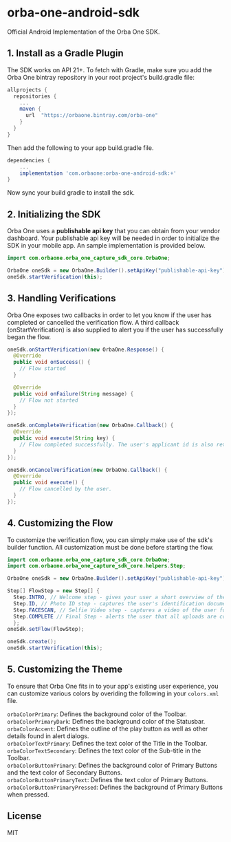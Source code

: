# orba-one-android-sdk

Official Android Implementation of the Orba One SDK.

## 1. Install as a Gradle Plugin

The SDK works on API 21+. To fetch with Gradle, make sure you add the Orba One bintray repository in your root project's build.gradle file:

```gradle
allprojects {
  repositories {
    ...
    maven {
      url  "https://orbaone.bintray.com/orba-one"
    }
  }
}
```

Then add the following to your app build.gradle file.
```gradle
dependencies {
    ...
    implementation 'com.orbaone:orba-one-android-sdk:+'
}
```

Now sync your build gradle to install the sdk.

## 2. Initializing the SDK

Orba One uses a **publishable api key** that you can obtain from your vendor dashboard. Your publishable api key will be needed in order to initialize the SDK in your mobile app. An sample implementation is provided below.

```java
import com.orbaone.orba_one_capture_sdk_core.OrbaOne;

OrbaOne oneSdk = new OrbaOne.Builder().setApiKey("publishable-api-key").create();
oneSdk.startVerification(this);
```

## 3. Handling Verifications

Orba One exposes two callbacks in order to let you know if the user has completed or cancelled the verification flow. A third callback (onStartVerification) is also supplied to alert you if the user has successfully began the flow.

```java
oneSdk.onStartVerification(new OrbaOne.Response() {
  @Override
  public void onSuccess() {
    // Flow started
  }

  @Override
  public void onFailure(String message) {
    // Flow not started
  }
});

oneSdk.onCompleteVerification(new OrbaOne.Callback() {
  @Override
  public void execute(String key) {
    // Flow completed successfully. The user's applicant id is also returned as a parameter.
  }
});

oneSdk.onCancelVerification(new OrbaOne.Callback() {
  @Override
  public void execute() {
    // Flow cancelled by the user.
  }
});
```
## 4. Customizing the Flow

To customize the verification flow, you can simply make use of the sdk's builder function. All customization must be done before starting the flow.

```java
import com.orbaone.orba_one_capture_sdk_core.OrbaOne;
import com.orbaone.orba_one_capture_sdk_core.helpers.Step;

OrbaOne oneSdk = new OrbaOne.Builder().setApiKey("publishable-api-key");

Step[] FlowStep = new Step[] {
  Step.INTRO, // Welcome step - gives your user a short overview of the flow. Optional.
  Step.ID, // Photo ID step - captures the user's identification document.
  Step.FACESCAN, // Selfie Video step - captures a video of the user for liveness detection.
  Step.COMPLETE // Final Step - alerts the user that all uploads are completed. Optional.
  };
oneSdk.setFlow(FlowStep);

oneSdk.create();
oneSdk.startVerification(this);
```

## 5. Customizing the Theme

To ensure that Orba One fits in to your app's existing user experience, you can customize various colors by overiding the following in your ``colors.xml`` file.

```orbaColorPrimary```: Defines the background color of the Toolbar.\
```orbaColorPrimaryDark```: Defines the background color of the Statusbar.\
```orbaColorAccent```: Defines the outline of the play button as well as other details found in alert dialogs.\
```orbaColorTextPrimary```: Defines the text color of the Title in the Toolbar.\
```orbaColorTextSecondary```: Defines the text color of the Sub-title in the Toolbar.\
```orbaColorButtonPrimary```: Defines the background color of Primary Buttons and the text color of Secondary Buttons.\
```orbaColorButtonPrimaryText```: Defines the text color of Primary Buttons.\
```orbaColorButtonPrimaryPressed```: Defines the background of Primary Buttons when pressed.

## License

MIT
